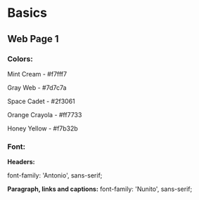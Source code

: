 # Basics

## Web Page 1

### Colors:

Mint Cream - #f7fff7

Gray Web - #7d7c7a

Space Cadet - #2f3061

Orange Crayola - #ff7733

Honey Yellow - #f7b32b

### Font:

**Headers:**

font-family: 'Antonio', sans-serif;

**Paragraph, links and captions:**
font-family: 'Nunito', sans-serif;
